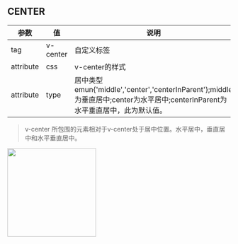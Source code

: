 ## CENTER

参数 | 值 | 说明 |
------------ | -------------| -------|
tag | v-center| 自定义标签 
attribute | css | v-center的样式
attribute | type | 居中类型emun{'middle','center','centerInParent'};middle为垂直居中;center为水平居中;centerInParent为水平垂直居中，此为默认值。


 
> v-center 所包围的元素相对于v-center处于居中位置。水平居中，垂直居中和水平垂直居中。

<v-row>
<v-center v-column.left="0.4" :css="{width:'100%',height: '180px', backgroundColor:'#efefef'}">
	<img src="http://pixiv-zingaro.jp/wp-content/uploads/eromanga-sensei_main.jpg?pub" 
	alt="" 
	style="width:200px;">
</v-center>
<div v-column.left="0.6">
	<v-code  :templateId="'code'">
	</v-code>
</div>
</v-row>

<script type="x-template" id="code">
<v-center v-column.left="0.4" :css="{width:'100%',height: '180px', backgroundColor:'#efefef'}">
	<img src="http://pixiv-zingaro.jp/wp-content/uploads/eromanga-sensei_main.jpg?pub" 
	alt="" 
	style="width:200px;">
</v-center>
</script>

